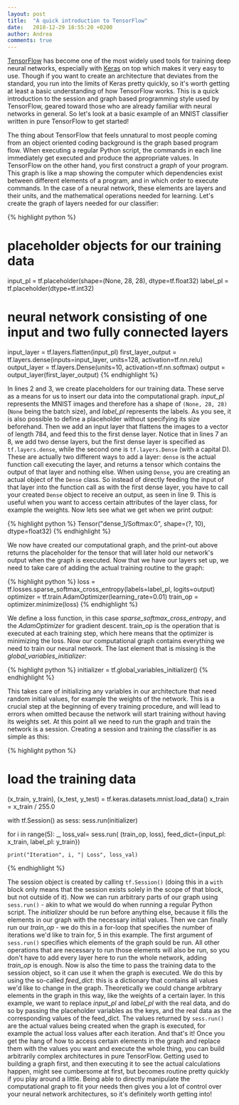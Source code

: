 ```yaml
---
layout: post
title:  "A quick introduction to TensorFlow"
date:   2018-12-29 18:55:20 +0200
author: Andrea
comments: true
---
```


[TensorFlow][tensorflow] has become one of the most widely used tools for training deep neural networks, especially with [Keras][keras] on top which makes it very easy to use. Though if you want to create an architecture that deviates from the standard, you run into the limits of Keras pretty quickly, so it's worth getting at least a basic understanding of how TensorFlow works. This is a quick introduction to the session and graph based programming style used by TensorFlow, geared toward those who are already familiar with neural networks in general. So let's look at a basic example of an MNIST classifier written in pure TensorFlow to get started!

The thing about TensorFlow that feels unnatural to most people coming from an object oriented coding background is the graph based program flow. When executing a regular Python script, the commands in each line immediately get executed and produce the appropriate values. In TensorFlow on the other hand, you first construct a *graph* of your program. This graph is like a map showing the computer which dependencies exist between different elements of a program, and in which order to execute commands. In the case of a neural network, these elements are layers and their units, and the mathematical operations needed for learning. Let's create the graph of layers needed for our classifier:

{% highlight python %}
# placeholder objects for our training data
input_pl = tf.placeholder(shape=(None, 28, 28), dtype=tf.float32)
label_pl = tf.placeholder(dtype=tf.int32)

# neural network consisting of one input and two fully connected layers
input_layer = tf.layers.flatten(input_pl)
first_layer_output = tf.layers.dense(inputs=input_layer, units=128, activation=tf.nn.relu)
output_layer = tf.layers.Dense(units=10, activation=tf.nn.softmax)
output = output_layer(first_layer_output)
{% endhighlight %}

In lines 2 and 3, we create placeholders for our training data. These serve as a means for us to insert our data into the computational graph. *input_pl* represents the MNIST images and therefore has a shape of `(None, 28, 28)` (`None` being the batch size), and *label_pl* represents the labels. As you see, it is also possible to define a placeholder without specifying its size beforehand. Then we add an input layer that flattens the images to a vector of length 784, and feed this to the first dense layer. Notice that in lines 7 an 8, we add two dense layers, but the first dense layer is specified as `tf.layers.dense`, while the second one is `tf.layers.Dense` (with a capital D). These are actually two different ways to add a layer: `dense` is the actual function call executing the layer, and returns a tensor which contains the output of that layer and nothing else. When using `Dense`, you are creating an actual object of the `Dense` class. So instead of directly feeding the input of that layer into the function call as with the first dense layer, you have to call your created `Dense` object to receive an output, as seen in line 9. This is useful when you want to access certain attributes of the layer class, for example the weights. Now lets see what we get when we print *output*:

{% highlight python %}
Tensor("dense_1/Softmax:0", shape=(?, 10), dtype=float32)
{% endhighlight %}

We now have created our computational graph, and the print-out above returns the placeholder for the tensor that will later hold our network's output when the graph is executed. Now that we have our layers set up, we need to take care of adding the actual training routine to the graph:

{% highlight python %}
loss = tf.losses.sparse_softmax_cross_entropy(labels=label_pl, logits=output)
optimizer = tf.train.AdamOptimizer(learning_rate=0.01)
train_op = optimizer.minimize(loss)
{% endhighlight %}

We define a loss function, in this case *sparse_softmax_cross_entropy*, and the *AdamOptimizer* for gradient descent. train_op is the operation that is executed at each training step, which here means that the optimizer is minimizing the loss. Now our computational graph contains everything we need to train our neural network. The last element that is missing is the *global_variables_initializer*:

{% highlight python %}
initializer = tf.global_variables_initializer()
{% endhighlight %}

This takes care of initializing any variables in our architecture that need random initial values, for example the weights of the network. This is a crucial step at the beginning of every training procedure, and will lead to errors when omitted because the network will start training without having its weights set. At this point all we need to run the graph and train the network is a session. Creating a session and training the classifier is as simple as this:

{% highlight python %}
# load the training data
(x_train, y_train), (x_test, y_test) = tf.keras.datasets.mnist.load_data()
x_train = x_train / 255.0

with tf.Session() as sess:
  sess.run(initializer)

  for i in range(5):
    _, loss_val= sess.run(
    (train_op, loss),
    feed_dict={input_pl: x_train, label_pl: y_train})

    print("Iteration", i, "| Loss", loss_val)
{% endhighlight %}

The session object is created by calling `tf.Session()` (doing this in a `with` block only means that the session exists solely in the scope of that block, but not outside of it). Now we can run arbitrary parts of our graph using `sess.run()` - akin to what we would do when running a regular Python script. The *initializer* should be run before anything else, because it fills the elements in our graph with the necessary initial values. Then we can finally run our *train_op* - we do this in a for-loop that specifies the number of iterations we'd like to train for, 5 in this example. The first argument of `sess.run()` specifies which elements of the graph sould be run. All other operations that are necessary to run those elements will also be run, so you don't have to add every layer here to run the whole network, adding *train_op* is enough. Now is also the time to pass the training data to the session object, so it can use it when the graph is executed. We do this by using the so-called *feed_dict*: this is a dictionary that contains all values we'd like to change in the graph. Theoretically we could change arbitrary elements in the graph in this way, like the weights of a certain layer. In this example, we want to replace *input_pl* and *label_pl* with the real data, and do so by passing the placeholder variables as the keys, and the real data as the corresponding values of the feed_dict. The values returned by `sess.run()` are the actual values being created when the graph is executed, for example the actual loss values after each iteration. And that's it! Once you get the hang of how to access certain elements in the graph and replace them with the values you want and execute the whole thing, you can build arbitrarily complex architectures in pure TensorFlow. Getting used to building a graph first, and then executing it to see the actual calculations happen, might see cumbersome at first, but becomes routine pretty quickly if you play around a little. Being able to directly manipulate the computational graph to fit your needs then gives you a lot of control over your neural network architectures, so it's definitely worth getting into!


[tensorflow]: https://www.tensorflow.org/
[keras]: https://keras.io/